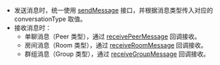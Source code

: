 <div class="mk-hint">

- 发送消息时，统一使用 [sendMessage](@sendMessage) 接口，并根据消息类型传入对应的 conversationType 取值。
- 接收消息时：
  + 单聊消息（Peer 类型），通过 [receivePeerMessage](@receivePeerMessage) 回调接收。
  + 房间消息（Room 类型），通过 [receiveRoomMessage](@receiveRoomMessage) 回调接收。
  + 群组消息（Group 类型），通过 [receiveGroupMessage](@receiveGroupMessage) 回调接收。
</div>






